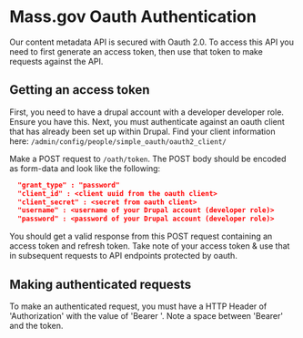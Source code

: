 # Mass.gov Oauth Authentication

Our content metadata API is secured with Oauth 2.0. To access this API you need to first generate an access token, then use that token to make requests against the API.

## Getting an access token
First, you need to have a drupal account with a developer developer role. Ensure you have this.
Next, you must authenticate against an oauth client that has already been set up within Drupal. Find your client information here: `/admin/config/people/simple_oauth/oauth2_client/`

Make a POST request to `/oath/token`. The POST body should be encoded as form-data and look like the following:
```json
  "grant_type" : "password"
  "client_id" : <client uuid from the oauth client>
  "client_secret" : <secret from oauth client>
  "username" : <username of your Drupal account (developer role)>
  "password" : <password of your Drupal account (developer role)>
```

You should get a valid response from this POST request containing an access token and refresh token. Take note of your access token & use that in subsequent requests to API endpoints protected by oauth.

## Making authenticated requests
To make an authenticated request, you must have a HTTP Header of 'Authorization' with the value of 'Bearer <your access token>'. Note a space between 'Bearer' and the token.
